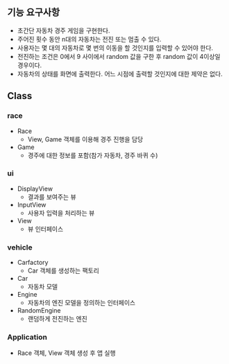 ## 기능 요구사항

- 초간단 자동차 경주 게임을 구현한다.
- 주어진 횟수 동안 n대의 자동차는 전진 또는 멈출 수 있다.
- 사용자는 몇 대의 자동차로 몇 번의 이동을 할 것인지를 입력할 수 있어야 한다.
- 전진하는 조건은 0에서 9 사이에서 random 값을 구한 후 random 값이 4이상일 경우이다.
- 자동차의 상태를 화면에 출력한다. 어느 시점에 출력할 것인지에 대한 제약은 없다.

## Class

### race
 
- Race
  - View, Game 객체를 이용해 경주 진행을 담당
- Game
  - 경주에 대한 정보를 포함(참가 자동차, 경주 바퀴 수)

### ui

- DisplayView
  - 결과를 보여주는 뷰
- InputView
  - 사용자 입력을 처리하는 뷰
- View
  - 뷰 인터페이스

### vehicle
 
- Carfactory
  - Car 객체를 생성하는 팩토리
- Car
  - 자동차 모델
- Engine
  - 자동차의 엔진 모델을 정의하는 인터페이스
- RandomEngine
  - 랜덤하게 전진하는 엔진

### Application
  - Race 객체, View 객체 생성 후 앱 실행
